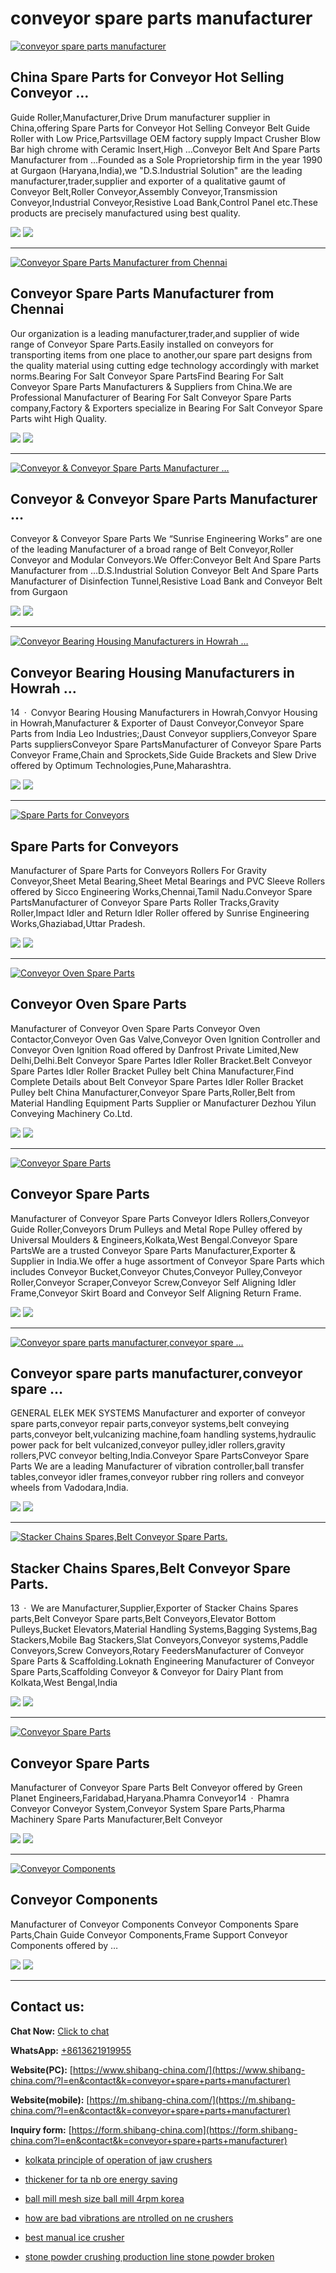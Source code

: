 # conveyor spare parts manufacturer

<a href="https://swt.shibang-china.com/?l=en&img&k=conveyor+spare+parts+manufacturer" target="_blank">![conveyor spare parts manufacturer](http://static.shibang-china.com/all-800x300/1032.jpg)</a>

## China Spare Parts for Conveyor Hot Selling Conveyor …
Guide Roller,Manufacturer,Drive Drum manufacturer supplier in China,offering Spare Parts for Conveyor Hot Selling Conveyor Belt Guide Roller with Low Price,Partsvillage OEM factory supply Impact Crusher Blow Bar high chrome with Ceramic Insert,High …Conveyor Belt And Spare Parts Manufacturer from …Founded as a Sole Proprietorship firm in the year 1990 at Gurgaon (Haryana,India),we &quot;D.S.Industrial Solution&quot; are the leading manufacturer,trader,supplier and exporter of a qualitative gaumt of Conveyor Belt,Roller Conveyor,Assembly Conveyor,Transmission Conveyor,Industrial Conveyor,Resistive Load Bank,Control Panel etc.These products are precisely manufactured using best quality.


<a href="https://whatsapp.shibangsoft.com/WhatsApp.php" target="_blank" title="WhatsApp">![](http://static.shibang-china.com/icon/whatsapp.png)</a> <a href="https://swt.shibang-china.com/?l=en&icon&k=conveyor+spare+parts+manufacturer" target="_blank">![](http://static.shibang-china.com/icon/chat-en.png)</a>

---

<a href="https://swt.shibang-china.com/?l=en&img&k=conveyor+spare+parts+manufacturer" target="_blank">![Conveyor Spare Parts Manufacturer from Chennai](http://static.shibang-china.com/all-800x300/1077.jpg)</a>

## Conveyor Spare Parts Manufacturer from Chennai
Our organization is a leading manufacturer,trader,and supplier of wide range of Conveyor Spare Parts.Easily installed on conveyors for transporting items from one place to another,our spare part designs from the quality material using cutting edge technology accordingly with market norms.Bearing For Salt Conveyor Spare PartsFind Bearing For Salt Conveyor Spare Parts Manufacturers &amp; Suppliers from China.We are Professional Manufacturer of Bearing For Salt Conveyor Spare Parts company,Factory &amp; Exporters specialize in Bearing For Salt Conveyor Spare Parts wiht High Quality.


<a href="https://whatsapp.shibangsoft.com/WhatsApp.php" target="_blank" title="WhatsApp">![](http://static.shibang-china.com/icon/whatsapp.png)</a> <a href="https://swt.shibang-china.com/?l=en&icon&k=conveyor+spare+parts+manufacturer" target="_blank">![](http://static.shibang-china.com/icon/chat-en.png)</a>

---

<a href="https://swt.shibang-china.com/?l=en&img&k=conveyor+spare+parts+manufacturer" target="_blank">![Conveyor &amp; Conveyor Spare Parts Manufacturer …](http://static.shibang-china.com/all-800x300/952.jpg)</a>

## Conveyor &amp; Conveyor Spare Parts Manufacturer …
Conveyor &amp; Conveyor Spare Parts We “Sunrise Engineering Works” are one of the leading Manufacturer of a broad range of Belt Conveyor,Roller Conveyor and Modular Conveyors.We Offer:Conveyor Belt And Spare Parts Manufacturer from …D.S.Industrial Solution Conveyor Belt And Spare Parts Manufacturer of Disinfection Tunnel,Resistive Load Bank and Conveyor Belt from Gurgaon


<a href="https://whatsapp.shibangsoft.com/WhatsApp.php" target="_blank" title="WhatsApp">![](http://static.shibang-china.com/icon/whatsapp.png)</a> <a href="https://swt.shibang-china.com/?l=en&icon&k=conveyor+spare+parts+manufacturer" target="_blank">![](http://static.shibang-china.com/icon/chat-en.png)</a>

---

<a href="https://swt.shibang-china.com/?l=en&img&k=conveyor+spare+parts+manufacturer" target="_blank">![Conveyor Bearing Housing Manufacturers in Howrah …](http://static.shibang-china.com/all-800x300/887.jpg)</a>

## Conveyor Bearing Housing Manufacturers in Howrah …
14&ensp;&#0183;&ensp;Convyor Bearing Housing Manufacturers in Howrah,Convyor Housing in Howrah,Manufacturer &amp; Exporter of Daust Conveyor,Conveyor Spare Parts from India Leo Industries;,Daust Conveyor suppliers,Conveyor Spare Parts suppliersConveyor Spare PartsManufacturer of Conveyor Spare Parts Conveyor Frame,Chain and Sprockets,Side Guide Brackets and Slew Drive offered by Optimum Technologies,Pune,Maharashtra.


<a href="https://whatsapp.shibangsoft.com/WhatsApp.php" target="_blank" title="WhatsApp">![](http://static.shibang-china.com/icon/whatsapp.png)</a> <a href="https://swt.shibang-china.com/?l=en&icon&k=conveyor+spare+parts+manufacturer" target="_blank">![](http://static.shibang-china.com/icon/chat-en.png)</a>

---

<a href="https://swt.shibang-china.com/?l=en&img&k=conveyor+spare+parts+manufacturer" target="_blank">![Spare Parts for Conveyors](http://static.shibang-china.com/all-800x300/86.jpg)</a>

## Spare Parts for Conveyors
Manufacturer of Spare Parts for Conveyors Rollers For Gravity Conveyor,Sheet Metal Bearing,Sheet Metal Bearings and PVC Sleeve Rollers offered by Sicco Engineering Works,Chennai,Tamil Nadu.Conveyor Spare PartsManufacturer of Conveyor Spare Parts Roller Tracks,Gravity Roller,Impact Idler and Return Idler Roller offered by Sunrise Engineering Works,Ghaziabad,Uttar Pradesh.


<a href="https://whatsapp.shibangsoft.com/WhatsApp.php" target="_blank" title="WhatsApp">![](http://static.shibang-china.com/icon/whatsapp.png)</a> <a href="https://swt.shibang-china.com/?l=en&icon&k=conveyor+spare+parts+manufacturer" target="_blank">![](http://static.shibang-china.com/icon/chat-en.png)</a>

---

<a href="https://swt.shibang-china.com/?l=en&img&k=conveyor+spare+parts+manufacturer" target="_blank">![Conveyor Oven Spare Parts](http://static.shibang-china.com/all-800x300/1052.jpg)</a>

## Conveyor Oven Spare Parts
Manufacturer of Conveyor Oven Spare Parts Conveyor Oven Contactor,Conveyor Oven Gas Valve,Conveyor Oven Ignition Controller and Conveyor Oven Ignition Road offered by Danfrost Private Limited,New Delhi,Delhi.Belt Conveyor Spare Partes Idler Roller Bracket.Belt Conveyor Spare Partes Idler Roller Bracket Pulley belt China Manufacturer,Find Complete Details about Belt Conveyor Spare Partes Idler Roller Bracket Pulley belt China Manufacturer,Conveyor Spare Parts,Roller,Belt from Material Handling Equipment Parts Supplier or Manufacturer Dezhou Yilun Conveying Machinery Co.Ltd.


<a href="https://whatsapp.shibangsoft.com/WhatsApp.php" target="_blank" title="WhatsApp">![](http://static.shibang-china.com/icon/whatsapp.png)</a> <a href="https://swt.shibang-china.com/?l=en&icon&k=conveyor+spare+parts+manufacturer" target="_blank">![](http://static.shibang-china.com/icon/chat-en.png)</a>

---

<a href="https://swt.shibang-china.com/?l=en&img&k=conveyor+spare+parts+manufacturer" target="_blank">![Conveyor Spare Parts](http://static.shibang-china.com/all-800x300/8.jpg)</a>

## Conveyor Spare Parts
Manufacturer of Conveyor Spare Parts Conveyor Idlers Rollers,Conveyor Guide Roller,Conveyors Drum Pulleys and Metal Rope Pulley offered by Universal Moulders &amp; Engineers,Kolkata,West Bengal.Conveyor Spare PartsWe are a trusted Conveyor Spare Parts Manufacturer,Exporter &amp; Supplier in India.We offer a huge assortment of Conveyor Spare Parts which includes Conveyor Bucket,Conveyor Chutes,Conveyor Pulley,Conveyor Roller,Conveyor Scraper,Conveyor Screw,Conveyor Self Aligning Idler Frame,Conveyor Skirt Board and Conveyor Self Aligning Return Frame.


<a href="https://whatsapp.shibangsoft.com/WhatsApp.php" target="_blank" title="WhatsApp">![](http://static.shibang-china.com/icon/whatsapp.png)</a> <a href="https://swt.shibang-china.com/?l=en&icon&k=conveyor+spare+parts+manufacturer" target="_blank">![](http://static.shibang-china.com/icon/chat-en.png)</a>

---

<a href="https://swt.shibang-china.com/?l=en&img&k=conveyor+spare+parts+manufacturer" target="_blank">![Conveyor spare parts manufacturer,conveyor spare …](http://static.shibang-china.com/all-800x300/120.jpg)</a>

## Conveyor spare parts manufacturer,conveyor spare …
GENERAL ELEK MEK SYSTEMS Manufacturer and exporter of conveyor spare parts,conveyor repair parts,conveyor systems,belt conveying parts,conveyor belt,vulcanizing machine,foam handling systems,hydraulic power pack for belt vulcanized,conveyor pulley,idler rollers,gravity rollers,PVC conveyor belting,India.Conveyor Spare PartsConveyor Spare Parts We are a leading Manufacturer of vibration controller,ball transfer tables,conveyor idler frames,conveyor rubber ring rollers and conveyor wheels from Vadodara,India.


<a href="https://whatsapp.shibangsoft.com/WhatsApp.php" target="_blank" title="WhatsApp">![](http://static.shibang-china.com/icon/whatsapp.png)</a> <a href="https://swt.shibang-china.com/?l=en&icon&k=conveyor+spare+parts+manufacturer" target="_blank">![](http://static.shibang-china.com/icon/chat-en.png)</a>

---

<a href="https://swt.shibang-china.com/?l=en&img&k=conveyor+spare+parts+manufacturer" target="_blank">![Stacker Chains Spares,Belt Conveyor Spare Parts.](http://static.shibang-china.com/all-800x300/604.jpg)</a>

## Stacker Chains Spares,Belt Conveyor Spare Parts.
13&ensp;&#0183;&ensp;We are Manufacturer,Supplier,Exporter of Stacker Chains Spares parts,Belt Conveyor Spare parts,Belt Conveyors,Elevator Bottom Pulleys,Bucket Elevators,Material Handling Systems,Bagging Systems,Bag Stackers,Mobile Bag Stackers,Slat Conveyors,Conveyor systems,Paddle Conveyors,Screw Conveyors,Rotary FeedersManufacturer of Conveyor Spare Parts &amp; Scaffolding.Loknath Engineering Manufacturer of Conveyor Spare Parts,Scaffolding Conveyor &amp; Conveyor for Dairy Plant from Kolkata,West Bengal,India


<a href="https://whatsapp.shibangsoft.com/WhatsApp.php" target="_blank" title="WhatsApp">![](http://static.shibang-china.com/icon/whatsapp.png)</a> <a href="https://swt.shibang-china.com/?l=en&icon&k=conveyor+spare+parts+manufacturer" target="_blank">![](http://static.shibang-china.com/icon/chat-en.png)</a>

---

<a href="https://swt.shibang-china.com/?l=en&img&k=conveyor+spare+parts+manufacturer" target="_blank">![Conveyor Spare Parts](http://static.shibang-china.com/all-800x300/566.jpg)</a>

## Conveyor Spare Parts
Manufacturer of Conveyor Spare Parts Belt Conveyor offered by Green Planet Engineers,Faridabad,Haryana.Phamra Conveyor14&ensp;&#0183;&ensp;Phamra Conveyor Conveyor System,Conveyor System Spare Parts,Pharma Machinery Spare Parts Manufacturer,Belt Conveyor


<a href="https://whatsapp.shibangsoft.com/WhatsApp.php" target="_blank" title="WhatsApp">![](http://static.shibang-china.com/icon/whatsapp.png)</a> <a href="https://swt.shibang-china.com/?l=en&icon&k=conveyor+spare+parts+manufacturer" target="_blank">![](http://static.shibang-china.com/icon/chat-en.png)</a>

---

<a href="https://swt.shibang-china.com/?l=en&img&k=conveyor+spare+parts+manufacturer" target="_blank">![Conveyor Components](http://static.shibang-china.com/all-800x300/884.jpg)</a>

## Conveyor Components
Manufacturer of Conveyor Components Conveyor Components Spare Parts,Chain Guide Conveyor Components,Frame Support Conveyor Components offered by …

<a href="https://whatsapp.shibangsoft.com/WhatsApp.php" target="_blank" title="WhatsApp">![](http://static.shibang-china.com/icon/whatsapp.png)</a> <a href="https://swt.shibang-china.com/?l=en&icon&k=conveyor+spare+parts+manufacturer" target="_blank">![](http://static.shibang-china.com/icon/chat-en.png)</a>

---
## Contact us:

**Chat Now:** [Click to chat](https://swt.shibang-china.com?l=en&contact&k=conveyor+spare+parts+manufacturer)

**WhatsApp:**  [+8613621919955](https://whatsapp.shibangsoft.com/WhatsApp.php)

**Website(PC):** [https://www.shibang-china.com/](https://www.shibang-china.com/?l=en&contact&k=conveyor+spare+parts+manufacturer)

**Website(mobile):** [https://m.shibang-china.com/](https://m.shibang-china.com/?l=en&contact&k=conveyor+spare+parts+manufacturer)

**Inquiry form:** [https://form.shibang-china.com](https://form.shibang-china.com?l=en&contact&k=conveyor+spare+parts+manufacturer)

* [kolkata principle of operation of jaw crushers](../157/kolkata%20principle%20of%20operation%20of%20jaw%20crushers.md)

* [thickener for ta nb ore energy saving](../153/thickener%20for%20ta%20nb%20ore%20energy%20saving.md)

* [ball mill mesh size ball mill 4rpm korea](../159/ball%20mill%20mesh%20size%20ball%20mill%204rpm%20korea.md)

* [how are bad vibrations are ntrolled on ne crushers](../160/how%20are%20bad%20vibrations%20are%20ntrolled%20on%20ne%20crushers.md)

* [best manual ice crusher](../160/best%20manual%20ice%20crusher.md)

* [stone powder crushing production line stone powder broken](../158/stone%20powder%20crushing%20production%20line%20stone%20powder%20broken.md)